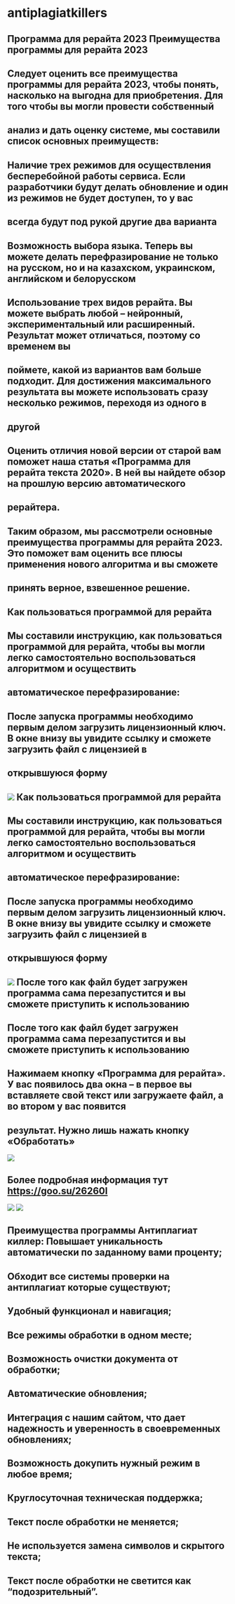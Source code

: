 # antiplagiatkillers
Программа для рерайта 2023
Преимущества программы для рерайта 2023
-
Следует оценить все преимущества программы для рерайта 2023, чтобы понять, насколько на выгодна для приобретения. Для того чтобы вы могли провести собственный
-
анализ и дать оценку системе, мы составили список основных преимуществ:
-

Наличие трех режимов для осуществления бесперебойной работы сервиса. Если разработчики будут делать обновление и один из режимов не будет доступен, то у вас
-
всегда будут под рукой другие два варианта
-
Возможность выбора языка. Теперь вы можете делать перефразирование не только на русском, но и на казахском, украинском, английском и белорусском
-
Использование трех видов рерайта. Вы можете выбрать любой – нейронный, экспериментальный или расширенный. Результат может отличаться, поэтому со временем вы
-
поймете, какой из вариантов вам больше подходит. Для достижения максимального результата вы можете использовать сразу несколько режимов, переходя из одного в
-
другой
-

Оценить отличия новой версии от старой вам поможет наша статья «Программа для рерайта текста 2020». В ней вы найдете обзор на прошлую версию автоматического
-
рерайтера.
-

Таким образом, мы рассмотрели основные преимущества программы для рерайта 2023. Это поможет вам оценить все плюсы применения нового алгоритма и вы сможете 
-
принять верное, взвешенное решение.
-

Как пользоваться программой для рерайта
-
Мы составили инструкцию, как пользоваться программой для рерайта, чтобы вы могли легко самостоятельно воспользоваться алгоритмом и осуществить 
-
автоматическое перефразирование:
-

После запуска программы необходимо первым делом загрузить лицензионный ключ. В окне внизу вы увидите ссылку и сможете загрузить файл с лицензией в
-
открывшуюся форму
-
![](https://skr.sh/i/280723/5PoS1prH.jpg)
Как пользоваться программой для рерайта
-
Мы составили инструкцию, как пользоваться программой для рерайта, чтобы вы могли легко самостоятельно воспользоваться алгоритмом и осуществить
-
автоматическое перефразирование:
-

После запуска программы необходимо первым делом загрузить лицензионный ключ. В окне внизу вы увидите ссылку и сможете загрузить файл с лицензией в 
-
открывшуюся форму
-

![](https://skr.sh/i/280723/Q2PFXqXd.jpg)
После того как файл будет загружен программа сама перезапустится и вы сможете приступить к использованию
-
После того как файл будет загружен программа сама перезапустится и вы сможете приступить к использованию
-
Нажимаем кнопку «Программа для рерайта». У вас появилось два окна – в первое вы вставляете свой текст или загружаете файл, а во втором у вас появится 
-
результат. Нужно лишь нажать кнопку «Обработать»
-
![](https://skr.sh/i/280723/Sz0S2XwF.jpg)

Более подробная информация тут https://goo.su/26260I
-
![](https://skr.sh/i/280723/GzLqv206.jpg)
![](https://skr.sh/i/280723/fFSaMc0z.jpg)

Преимущества программы Антиплагиат киллер:
Повышает уникальность автоматически по заданному вами проценту;
 - 
Обходит все системы проверки на антиплагиат которые существуют;
  -  
Удобный функционал и навигация;
- 
Все режимы обработки в одном месте;
- 
Возможность очистки документа от обработки;
- 
Автоматические обновления;
- 
Интеграция с нашим сайтом, что дает надежность и уверенность в своевременных обновлениях;
- 
Возможность докупить нужный режим в любое время;
- 
 Круглосуточная техническая поддержка;
- 
Текст после обработки не меняется;
- 
 Не используется замена символов и скрытого текста;
- 
Текст после обработки не светится как “подозрительный”.
- 


















